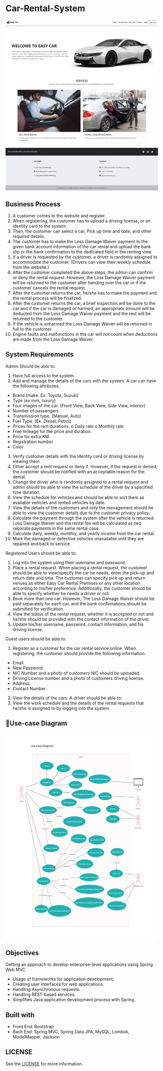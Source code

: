 # Car-Rental-System

![img.png](Resources/easycar-screenshot.png)

## Business Process

1. A customer comes to the website and register.
2. When registering, the customer has to upload a driving license, or an identity card to the
   system.
3. Then, the customer can select a car, Pick up time and date, and other required details.
4. The customer has to make the Loss Damage Waiver payment to the given bank account
   information of the car rental and upload the bank slip or the bank confirmation to the
   dedicated field in the renting view.
5. If a driver is requested by the customer, a driver is randomly assigned to accommodate the
   customer. (Drivers can view their weekly schedule from the website.)
6. After the customer completed the above steps, the admin can confirm or deny the rental
   request. However, the Loss Damage Waiver payment will be returned to the customer after
   handing over the car or if the customer cancels the rental request.
7. After the customer returns the car, he/she has to make the payment and the rental process
   will be finalized.
8. After the customer returns the car, a brief inspection will be done to the car and if the car is
   damaged or harmed, an appropriate amount will be deducted from the Loss Damage Waiver
   payment and the rest will be returned to the customer.
9. If the vehicle is unharmed the Loss Damage Waiver will be returned in full to the customer.
10. Engine faults and malfunctions in the car will not count when deductions are made from the
    Loss Damage Waiver.

## System Requirements

Admin Should be able to:

1. Have full access to the system.
2. Add and manage the details of the cars with the system. A car can have the following
   attributes.
- Brand (make. Ex: Toyota, Suzuki)
- Type (ex mini, luxury)
- Four images of the car. (Front View, Back View, Side View, Interior)
- Number of passengers
- Transmission type. (Manual, Auto)
- Fuel Type. (Ex. Diesel, Petrol)
- Prices for the rent durations.
  o Daily rate
  o Monthly rate
- Free mileage for the price and duration.
- Price for extra KM.
- Registration number.
- Color
3. Verify customer details with the Identity card or driving license by viewing them.
4. Either accept a rent request or deny it. However, if the request is denied, the customer
   should be notified with an acceptable reason for the denial.
5. Change the driver who is randomly assigned to a rental request and admin should be able to
   view the schedule of the driver by a specified time duration.
6. View the schedule for vehicles and should be able to sort them as available vehicles and
   rented vehicles by date.
7. View the details of the customers and only the management should be able to view the
   customer details due to the customer privacy policy.
8. Calculate the payment through the system after the vehicle is returned. Loss Damage Waiver
   and the rental fee will be calculated as two separate payments in the same rental case.
9. Calculate daily, weekly, monthly, and yearly income from the car rental.
10. Mark the damaged or defective vehicles unavailable until they are repaired and back to
   service.

Registered Users should be able to:

1. Log into the system using their username and password.
2. Place a rental request. When placing a rental request, the customer should be able to
   view/specify the car he needs, enter the pick-up and return date and time. The customer can
   specify pick up and return venues as either Easy Car Rental Premises or any other location
   according to his/her preference. Additionally, the customer should be able to specify
   whether he needs a driver or not.
3. Book more than one car. However, The Loss Damage Waiver should be paid separately for
   each car, and the bank confirmations should be submitted for verification.
4. View the status of the rental request, whether it is accepted or not and he/she should be
   provided with the contact information of the driver.
5. Update his/her username, password, contact information, and his driving license.

Guest users should be able to:

1. Register as a customer for the car rental service online. When registering, the customer
   should provide the following information.
- Email.
- New Password.
- NIC Number and a photo of customers NIC should be uploaded.
- Driving License number and a photo of customers driving license.
- Address.
- Contact Number.
2. View the details of the cars.
   A driver should be able to:
3. View the work schedule and the details of the rental requests that he/she is assigned to by
   logging into the system.

## 📌Use-case Diagram

![img.png](Resources/Use-Case-Diagram.png)

## Objectives

Getting an approach to develop enterprise-level applications using Spring Web MVC
- Usage of frameworks for application development.
- Creating user interfaces for web applications.
- Handling Asynchronous requests.
- Handling REST-based services.
- Simplifies Java application development process with Spring.

## Built with
  
- Front End: Bootstrap
- Bach End: Spring MVC, Spring Data JPA, MySQL, Lombok, ModelMapper, Jackson

## LICENSE

See the [LICENSE](LICENSE) for more information.



